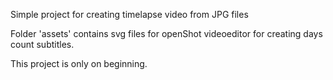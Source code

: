 Simple project for creating timelapse video from JPG files

Folder 'assets' contains svg files for openShot videoeditor for creating days count subtitles.

This project is only on beginning.